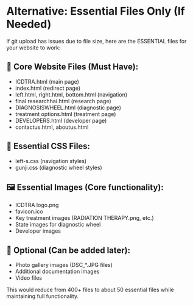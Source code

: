 # Alternative: Essential Files Only (If Needed)

If git upload has issues due to file size, here are the ESSENTIAL files for your website to work:

## 🎯 **Core Website Files (Must Have):**
- ICDTRA.html (main page)
- index.html (redirect page)
- left.html, right.html, bottom.html (navigation)
- final researchhai.html (research page)
- DIAGNOSISWHEEL.html (diagnostic page)
- treatment options.html (treatment page)
- DEVELOPERS.html (developer page)
- contactus.html, aboutus.html

## 🎨 **Essential CSS Files:**
- left-s.css (navigation styles)
- gunji.css (diagnostic wheel styles)

## 🖼️ **Essential Images (Core functionality):**
- ICDTRA logo.png
- favicon.ico
- Key treatment images (RADIATION THERAPY.png, etc.)
- State images for diagnostic wheel
- Developer images

## 📁 **Optional (Can be added later):**
- Photo gallery images (DSC_*.JPG files)
- Additional documentation images
- Video files

This would reduce from 400+ files to about 50 essential files while maintaining full functionality.
